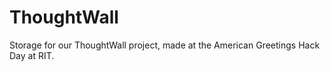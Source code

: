 ThoughtWall
===========

Storage for our ThoughtWall project, made at the American Greetings Hack Day at RIT.
